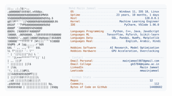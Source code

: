<picture>
  <source srcset="https://raw.githubusercontent.com/mmazinjameel/mmazinjameel/main/dark_mode.svg?v=1757167657" media="(prefers-color-scheme: dark)">
  <img src="https://raw.githubusercontent.com/mmazinjameel/mmazinjameel/main/light_mode.svg?v=1757167657">
</picture>
